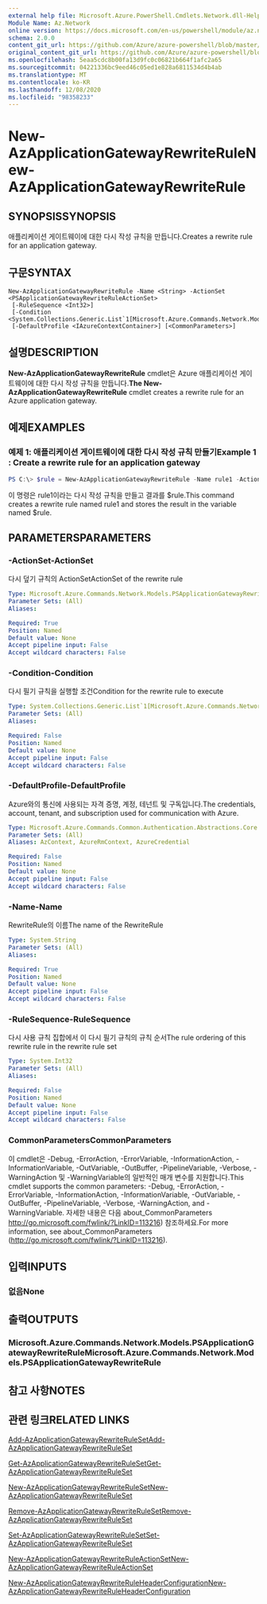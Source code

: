 ```yaml
---
external help file: Microsoft.Azure.PowerShell.Cmdlets.Network.dll-Help.xml
Module Name: Az.Network
online version: https://docs.microsoft.com/en-us/powershell/module/az.network/new-azapplicationgatewayrewriterule
schema: 2.0.0
content_git_url: https://github.com/Azure/azure-powershell/blob/master/src/Network/Network/help/New-AzApplicationGatewayRewriteRule.md
original_content_git_url: https://github.com/Azure/azure-powershell/blob/master/src/Network/Network/help/New-AzApplicationGatewayRewriteRule.md
ms.openlocfilehash: 5eaa5cdc8b00fa13d9fc0c06821b664f1afc2a65
ms.sourcegitcommit: 04221336bc9eed46c05ed1e828a6811534d4b4ab
ms.translationtype: MT
ms.contentlocale: ko-KR
ms.lasthandoff: 12/08/2020
ms.locfileid: "98358233"
---
```

# <span data-ttu-id="2f93b-101">New-AzApplicationGatewayRewriteRule</span><span class="sxs-lookup"><span data-stu-id="2f93b-101">New-AzApplicationGatewayRewriteRule</span></span>

## <span data-ttu-id="2f93b-102">SYNOPSIS</span><span class="sxs-lookup"><span data-stu-id="2f93b-102">SYNOPSIS</span></span>
<span data-ttu-id="2f93b-103">애플리케이션 게이트웨이에 대한 다시 작성 규칙을 만듭니다.</span><span class="sxs-lookup"><span data-stu-id="2f93b-103">Creates a rewrite rule for an application gateway.</span></span>

## <span data-ttu-id="2f93b-104">구문</span><span class="sxs-lookup"><span data-stu-id="2f93b-104">SYNTAX</span></span>

```
New-AzApplicationGatewayRewriteRule -Name <String> -ActionSet <PSApplicationGatewayRewriteRuleActionSet>
 [-RuleSequence <Int32>]
 [-Condition <System.Collections.Generic.List`1[Microsoft.Azure.Commands.Network.Models.PSApplicationGatewayRewriteRuleCondition]>]
 [-DefaultProfile <IAzureContextContainer>] [<CommonParameters>]
```

## <span data-ttu-id="2f93b-105">설명</span><span class="sxs-lookup"><span data-stu-id="2f93b-105">DESCRIPTION</span></span>
<span data-ttu-id="2f93b-106">**New-AzApplicationGatewayRewriteRule** cmdlet은 Azure 애플리케이션 게이트웨이에 대한 다시 작성 규칙을 만듭니다.</span><span class="sxs-lookup"><span data-stu-id="2f93b-106">**The New-AzApplicationGatewayRewriteRule** cmdlet creates a rewrite rule for an Azure application gateway.</span></span>

## <span data-ttu-id="2f93b-107">예제</span><span class="sxs-lookup"><span data-stu-id="2f93b-107">EXAMPLES</span></span>

### <span data-ttu-id="2f93b-108">예제 1: 애플리케이션 게이트웨이에 대한 다시 작성 규칙 만들기</span><span class="sxs-lookup"><span data-stu-id="2f93b-108">Example 1 : Create a rewrite rule for an application gateway</span></span>
```powershell
PS C:\> $rule = New-AzApplicationGatewayRewriteRule -Name rule1 -ActionSet $action -RuleSequence 101 -Condition $condition
```

<span data-ttu-id="2f93b-109">이 명령은 rule1이라는 다시 작성 규칙을 만들고 결과를 $rule.</span><span class="sxs-lookup"><span data-stu-id="2f93b-109">This command creates a rewrite rule named rule1 and stores the result in the variable named $rule.</span></span>

## <span data-ttu-id="2f93b-110">PARAMETERS</span><span class="sxs-lookup"><span data-stu-id="2f93b-110">PARAMETERS</span></span>

### <span data-ttu-id="2f93b-111">-ActionSet</span><span class="sxs-lookup"><span data-stu-id="2f93b-111">-ActionSet</span></span>
<span data-ttu-id="2f93b-112">다시 덮기 규칙의 ActionSet</span><span class="sxs-lookup"><span data-stu-id="2f93b-112">ActionSet of the rewrite rule</span></span>

```yaml
Type: Microsoft.Azure.Commands.Network.Models.PSApplicationGatewayRewriteRuleActionSet
Parameter Sets: (All)
Aliases:

Required: True
Position: Named
Default value: None
Accept pipeline input: False
Accept wildcard characters: False
```

### <span data-ttu-id="2f93b-113">-Condition</span><span class="sxs-lookup"><span data-stu-id="2f93b-113">-Condition</span></span>
<span data-ttu-id="2f93b-114">다시 필기 규칙을 실행할 조건</span><span class="sxs-lookup"><span data-stu-id="2f93b-114">Condition for the rewrite rule to execute</span></span>

```yaml
Type: System.Collections.Generic.List`1[Microsoft.Azure.Commands.Network.Models.PSApplicationGatewayRewriteRuleCondition]
Parameter Sets: (All)
Aliases:

Required: False
Position: Named
Default value: None
Accept pipeline input: False
Accept wildcard characters: False
```

### <span data-ttu-id="2f93b-115">-DefaultProfile</span><span class="sxs-lookup"><span data-stu-id="2f93b-115">-DefaultProfile</span></span>
<span data-ttu-id="2f93b-116">Azure와의 통신에 사용되는 자격 증명, 계정, 테넌트 및 구독입니다.</span><span class="sxs-lookup"><span data-stu-id="2f93b-116">The credentials, account, tenant, and subscription used for communication with Azure.</span></span>

```yaml
Type: Microsoft.Azure.Commands.Common.Authentication.Abstractions.Core.IAzureContextContainer
Parameter Sets: (All)
Aliases: AzContext, AzureRmContext, AzureCredential

Required: False
Position: Named
Default value: None
Accept pipeline input: False
Accept wildcard characters: False
```

### <span data-ttu-id="2f93b-117">-Name</span><span class="sxs-lookup"><span data-stu-id="2f93b-117">-Name</span></span>
<span data-ttu-id="2f93b-118">RewriteRule의 이름</span><span class="sxs-lookup"><span data-stu-id="2f93b-118">The name of the RewriteRule</span></span>

```yaml
Type: System.String
Parameter Sets: (All)
Aliases:

Required: True
Position: Named
Default value: None
Accept pipeline input: False
Accept wildcard characters: False
```

### <span data-ttu-id="2f93b-119">-RuleSequence</span><span class="sxs-lookup"><span data-stu-id="2f93b-119">-RuleSequence</span></span>
<span data-ttu-id="2f93b-120">다시 사용 규칙 집합에서 이 다시 필기 규칙의 규칙 순서</span><span class="sxs-lookup"><span data-stu-id="2f93b-120">The rule ordering of this rewrite rule in the rewrite rule set</span></span>

```yaml
Type: System.Int32
Parameter Sets: (All)
Aliases:

Required: False
Position: Named
Default value: None
Accept pipeline input: False
Accept wildcard characters: False
```

### <span data-ttu-id="2f93b-121">CommonParameters</span><span class="sxs-lookup"><span data-stu-id="2f93b-121">CommonParameters</span></span>
<span data-ttu-id="2f93b-122">이 cmdlet은 -Debug, -ErrorAction, -ErrorVariable, -InformationAction, -InformationVariable, -OutVariable, -OutBuffer, -PipelineVariable, -Verbose, -WarningAction 및 -WarningVariable의 일반적인 매개 변수를 지원합니다.</span><span class="sxs-lookup"><span data-stu-id="2f93b-122">This cmdlet supports the common parameters: -Debug, -ErrorAction, -ErrorVariable, -InformationAction, -InformationVariable, -OutVariable, -OutBuffer, -PipelineVariable, -Verbose, -WarningAction, and -WarningVariable.</span></span> <span data-ttu-id="2f93b-123">자세한 내용은 다음 about_CommonParameters http://go.microsoft.com/fwlink/?LinkID=113216) 참조하세요.</span><span class="sxs-lookup"><span data-stu-id="2f93b-123">For more information, see about_CommonParameters (http://go.microsoft.com/fwlink/?LinkID=113216).</span></span>

## <span data-ttu-id="2f93b-124">입력</span><span class="sxs-lookup"><span data-stu-id="2f93b-124">INPUTS</span></span>

### <span data-ttu-id="2f93b-125">없음</span><span class="sxs-lookup"><span data-stu-id="2f93b-125">None</span></span>

## <span data-ttu-id="2f93b-126">출력</span><span class="sxs-lookup"><span data-stu-id="2f93b-126">OUTPUTS</span></span>

### <span data-ttu-id="2f93b-127">Microsoft.Azure.Commands.Network.Models.PSApplicationGatewayRewriteRule</span><span class="sxs-lookup"><span data-stu-id="2f93b-127">Microsoft.Azure.Commands.Network.Models.PSApplicationGatewayRewriteRule</span></span>

## <span data-ttu-id="2f93b-128">참고 사항</span><span class="sxs-lookup"><span data-stu-id="2f93b-128">NOTES</span></span>

## <span data-ttu-id="2f93b-129">관련 링크</span><span class="sxs-lookup"><span data-stu-id="2f93b-129">RELATED LINKS</span></span>

[<span data-ttu-id="2f93b-130">Add-AzApplicationGatewayRewriteRuleSet</span><span class="sxs-lookup"><span data-stu-id="2f93b-130">Add-AzApplicationGatewayRewriteRuleSet</span></span>](./Add-AzApplicationGatewayRewriteRuleSet.md)

[<span data-ttu-id="2f93b-131">Get-AzApplicationGatewayRewriteRuleSet</span><span class="sxs-lookup"><span data-stu-id="2f93b-131">Get-AzApplicationGatewayRewriteRuleSet</span></span>](./Get-AzApplicationGatewayRewriteRuleSet.md)

[<span data-ttu-id="2f93b-132">New-AzApplicationGatewayRewriteRuleSet</span><span class="sxs-lookup"><span data-stu-id="2f93b-132">New-AzApplicationGatewayRewriteRuleSet</span></span>](./New-AzApplicationGatewayRewriteRuleSet.md)

[<span data-ttu-id="2f93b-133">Remove-AzApplicationGatewayRewriteRuleSet</span><span class="sxs-lookup"><span data-stu-id="2f93b-133">Remove-AzApplicationGatewayRewriteRuleSet</span></span>](./Remove-AzApplicationGatewayRewriteRuleSet.md)

[<span data-ttu-id="2f93b-134">Set-AzApplicationGatewayRewriteRuleSet</span><span class="sxs-lookup"><span data-stu-id="2f93b-134">Set-AzApplicationGatewayRewriteRuleSet</span></span>](./Set-AzApplicationGatewayRewriteRuleSet.md)

[<span data-ttu-id="2f93b-135">New-AzApplicationGatewayRewriteRuleActionSet</span><span class="sxs-lookup"><span data-stu-id="2f93b-135">New-AzApplicationGatewayRewriteRuleActionSet</span></span>](./New-AzApplicationGatewayRewriteRuleActionSet.md)

[<span data-ttu-id="2f93b-136">New-AzApplicationGatewayRewriteRuleHeaderConfiguration</span><span class="sxs-lookup"><span data-stu-id="2f93b-136">New-AzApplicationGatewayRewriteRuleHeaderConfiguration</span></span>](./New-AzApplicationGatewayRewriteRuleHeaderConfiguration.md)
